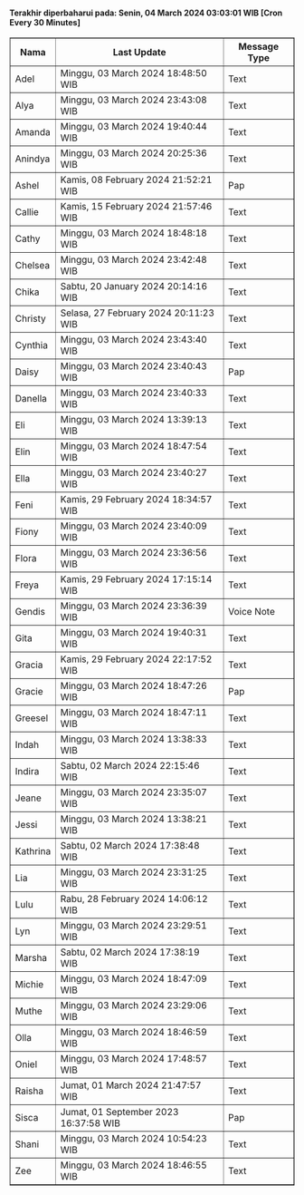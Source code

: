 #### Terakhir diperbaharui pada: Senin, 04 March 2024 03:03:01 WIB [Cron Every 30 Minutes]

<table border='1'><tr><th>Nama</th><th>Last Update</th><th>Message Type</th></tr><tr><td>Adel</td><td>Minggu, 03 March 2024 18:48:50 WIB</td><td>Text</td></tr><tr><td>Alya</td><td>Minggu, 03 March 2024 23:43:08 WIB</td><td>Text</td></tr><tr><td>Amanda</td><td>Minggu, 03 March 2024 19:40:44 WIB</td><td>Text</td></tr><tr><td>Anindya</td><td>Minggu, 03 March 2024 20:25:36 WIB</td><td>Text</td></tr><tr><td>Ashel</td><td>Kamis, 08 February 2024 21:52:21 WIB</td><td>Pap</td></tr><tr><td>Callie</td><td>Kamis, 15 February 2024 21:57:46 WIB</td><td>Text</td></tr><tr><td>Cathy</td><td>Minggu, 03 March 2024 18:48:18 WIB</td><td>Text</td></tr><tr><td>Chelsea</td><td>Minggu, 03 March 2024 23:42:48 WIB</td><td>Text</td></tr><tr><td>Chika</td><td>Sabtu, 20 January 2024 20:14:16 WIB</td><td>Text</td></tr><tr><td>Christy</td><td>Selasa, 27 February 2024 20:11:23 WIB</td><td>Text</td></tr><tr><td>Cynthia</td><td>Minggu, 03 March 2024 23:43:40 WIB</td><td>Text</td></tr><tr><td>Daisy</td><td>Minggu, 03 March 2024 23:40:43 WIB</td><td>Pap</td></tr><tr><td>Danella</td><td>Minggu, 03 March 2024 23:40:33 WIB</td><td>Text</td></tr><tr><td>Eli</td><td>Minggu, 03 March 2024 13:39:13 WIB</td><td>Text</td></tr><tr><td>Elin</td><td>Minggu, 03 March 2024 18:47:54 WIB</td><td>Text</td></tr><tr><td>Ella</td><td>Minggu, 03 March 2024 23:40:27 WIB</td><td>Text</td></tr><tr><td>Feni</td><td>Kamis, 29 February 2024 18:34:57 WIB</td><td>Text</td></tr><tr><td>Fiony</td><td>Minggu, 03 March 2024 23:40:09 WIB</td><td>Text</td></tr><tr><td>Flora</td><td>Minggu, 03 March 2024 23:36:56 WIB</td><td>Text</td></tr><tr><td>Freya</td><td>Kamis, 29 February 2024 17:15:14 WIB</td><td>Text</td></tr><tr><td>Gendis</td><td>Minggu, 03 March 2024 23:36:39 WIB</td><td>Voice Note</td></tr><tr><td>Gita</td><td>Minggu, 03 March 2024 19:40:31 WIB</td><td>Text</td></tr><tr><td>Gracia</td><td>Kamis, 29 February 2024 22:17:52 WIB</td><td>Text</td></tr><tr><td>Gracie</td><td>Minggu, 03 March 2024 18:47:26 WIB</td><td>Pap</td></tr><tr><td>Greesel</td><td>Minggu, 03 March 2024 18:47:11 WIB</td><td>Text</td></tr><tr><td>Indah</td><td>Minggu, 03 March 2024 13:38:33 WIB</td><td>Text</td></tr><tr><td>Indira</td><td>Sabtu, 02 March 2024 22:15:46 WIB</td><td>Text</td></tr><tr><td>Jeane</td><td>Minggu, 03 March 2024 23:35:07 WIB</td><td>Text</td></tr><tr><td>Jessi</td><td>Minggu, 03 March 2024 13:38:21 WIB</td><td>Text</td></tr><tr><td>Kathrina</td><td>Sabtu, 02 March 2024 17:38:48 WIB</td><td>Text</td></tr><tr><td>Lia</td><td>Minggu, 03 March 2024 23:31:25 WIB</td><td>Text</td></tr><tr><td>Lulu</td><td>Rabu, 28 February 2024 14:06:12 WIB</td><td>Text</td></tr><tr><td>Lyn</td><td>Minggu, 03 March 2024 23:29:51 WIB</td><td>Text</td></tr><tr><td>Marsha</td><td>Sabtu, 02 March 2024 17:38:19 WIB</td><td>Text</td></tr><tr><td>Michie</td><td>Minggu, 03 March 2024 18:47:09 WIB</td><td>Text</td></tr><tr><td>Muthe</td><td>Minggu, 03 March 2024 23:29:06 WIB</td><td>Text</td></tr><tr><td>Olla</td><td>Minggu, 03 March 2024 18:46:59 WIB</td><td>Text</td></tr><tr><td>Oniel</td><td>Minggu, 03 March 2024 17:48:57 WIB</td><td>Text</td></tr><tr><td>Raisha</td><td>Jumat, 01 March 2024 21:47:57 WIB</td><td>Text</td></tr><tr><td>Sisca</td><td>Jumat, 01 September 2023 16:37:58 WIB</td><td>Pap</td></tr><tr><td>Shani</td><td>Minggu, 03 March 2024 10:54:23 WIB</td><td>Text</td></tr><tr><td>Zee</td><td>Minggu, 03 March 2024 18:46:55 WIB</td><td>Text</td></tr></table>